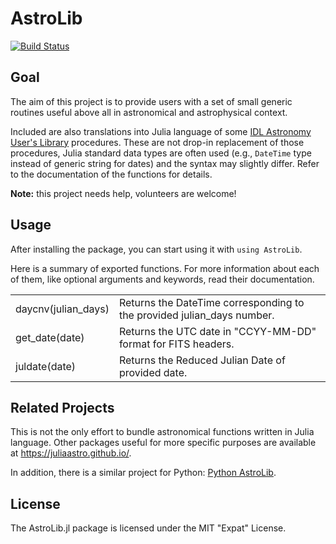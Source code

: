 # AstroLib

[![Build Status](https://travis-ci.org/giordano/AstroLib.jl.svg?branch=master)](https://travis-ci.org/giordano/AstroLib.jl)

Goal
----

The aim of this project is to provide users with a set of small generic routines
useful above all in astronomical and astrophysical context.

Included are also translations into Julia language of some
[IDL Astronomy User's Library](http://idlastro.gsfc.nasa.gov/homepage.html)
procedures.  These are not drop-in replacement of those procedures, Julia
standard data types are often used (e.g., `DateTime` type instead of generic
string for dates) and the syntax may slightly differ.  Refer to the
documentation of the functions for details.

**Note:** this project needs help, volunteers are welcome!

Usage
-----

After installing the package, you can start using it with `using AstroLib`.

Here is a summary of exported functions.  For more information about each of
them, like optional arguments and keywords, read their documentation.

<table>
	<tr>
		<td>daycnv(julian_days)</td>
		<td>Returns the DateTime corresponding to the provided julian_days number.</td>
	</tr>
	<tr>
		<td>get_date(date)</td>
		<td>Returns the UTC date in "CCYY-MM-DD" format for FITS headers.</td>
	</tr>
	<tr>
		<td>juldate(date)</td>
		<td>Returns the Reduced Julian Date of provided date.</td>
	</tr>
</table>

Related Projects
----------------

This is not the only effort to bundle astronomical functions written in Julia
language.  Other packages useful for more specific purposes are available at
https://juliaastro.github.io/.

In addition, there is a similar project for Python:
[Python AstroLib](http://www.hs.uni-hamburg.de/DE/Ins/Per/Czesla/PyA/PyA/pyaslDoc/pyasl.html).

License
-------

The AstroLib.jl package is licensed under the MIT "Expat" License.
